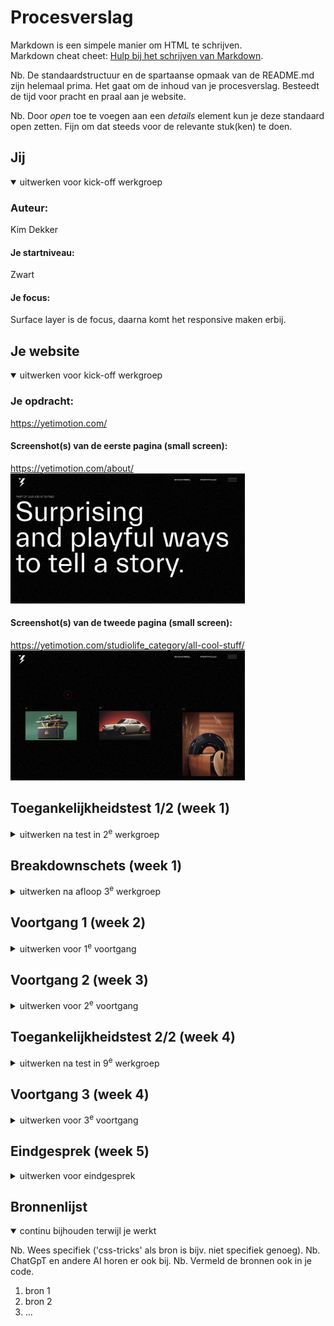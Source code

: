 # Procesverslag
Markdown is een simpele manier om HTML te schrijven.  
Markdown cheat cheet: [Hulp bij het schrijven van Markdown](https://github.com/adam-p/markdown-here/wiki/Markdown-Cheatsheet).

Nb. De standaardstructuur en de spartaanse opmaak van de README.md zijn helemaal prima. Het gaat om de inhoud van je procesverslag. Besteedt de tijd voor pracht en praal aan je website.

Nb. Door *open* toe te voegen aan een *details* element kun je deze standaard open zetten. Fijn om dat steeds voor de relevante stuk(ken) te doen.





## Jij

<details open>
  <summary>uitwerken voor kick-off werkgroep</summary>

  ### Auteur:
  Kim Dekker

  #### Je startniveau:
  Zwart

  #### Je focus:
  Surface layer is de focus, daarna komt het responsive maken erbij.
 
</details>





## Je website

<details open>
  <summary>uitwerken voor kick-off werkgroep</summary>

  ### Je opdracht:
https://yetimotion.com/

  #### Screenshot(s) van de eerste pagina (small screen): 
https://yetimotion.com/about/
  <img src="readme-images/yeti_about.jpg" width="375px" alt="De about pagina van Yeti">

  #### Screenshot(s) van de tweede pagina (small screen):
https://yetimotion.com/studiolife_category/all-cool-stuff/
  <img src="readme-images/yeti_coolstuff.jpg" width="375px" alt="de pagina met coole content van Yeti">
 
</details>



## Toegankelijkheidstest 1/2 (week 1)

<details>
  <summary>uitwerken na test in 2<sup>e</sup> werkgroep</summary>

  ### Bevindingen
  Lijst met je bevindingen die in de test naar voren kwamen:

  1. in de about pagina werkt de screenreader niet goed. Dat komt door functie dat je kan hoveren over de headers om een andere header te krijgen. Dit is niet goed gebouwd en daardoor raakt de screenreader van de leg.
  <img src="readme-images/voiceassistant/1.jpg" width="375px" alt="Screenreader die in de war raakt van de titels">


  2. De eerste kop is een kop niveau 3. Het zou semantisch beter gecodeert zijn als de eerste kop een H1 was geweest.
  <img src="readme-images/voiceassistant/2.jpg" width="375px" alt="Het verkeerde header element is gebruikt">


  3. Ik raak constant kwijt waar de screenreader op de pagina is. Dit is een indicatie dat de HTML niet juist/semantisch is gestructureerd. Hierdoor kunnen mensen die navigeren met screenreader niet fijn navigeren over de site.
  <img src="readme-images/voiceassistant/3.jpg" width="375px" alt="Screenreader die heel ergens anders op de pagina aan het lezen is dan waar ik op de pagina ben">


  4. De titel die in de afbeelding te zien is zou in 1x moeten zeggen "PART OF OUR JOB IS TO FIND etc.". Daarintegen leest de screenreader elke keer maar 1 woord. Tevens spreekt de screenreader de woorden na FIND nieteens uit. 
  <img src="readme-images/voiceassistant/4.jpg" width="375px" alt="Screenreader die maar 1 woord van de hele zin voorleest">


  5. Inhakend op punt 4. Het volgende wat de screenreader leest na punt 4 is een volgende titel, maar omdat deze niet netjes in de pagina is gezet (een beetje lui), begint de screenreader de hele zin in aparte hoofdletters op te lezen (als een soort alfabet).
  <img src="readme-images/voiceassistant/5.jpg" width="375px" alt="Screenreader die G E T I N T O U C H et cetera voorleest in plaats van de normale zin">


  6. Linkjes staan in de website over het algemeen gewoon te vaag vermeld. De ene keer met nummers, de andere keer zonder tekst en dan weer met alleen een indicatie van een afbeelding... Als slechtziend persoon zou ik dit een feedback loop from hell hebben gevonden. 
  <img src="readme-images/voiceassistant/6.jpg" width="375px" alt="Slecht geneste linkjes">
    <img src="readme-images/voiceassistant/8.jpg" width="375px" alt="Nog een afbeelding met slecht geneste linkjes">



  7. Bij het hoveren over de linkjes te zien in de afbeelding, komt er een bewegende animatie op de achtergrond die dan mooi met de muis meebeweegt. Net als meerdere van dit soort flashy animaties/video's/content, is dit nergens op de website uit te zetten voor gebruikers die niet tegen dit soort flashy content kunnen.
  <img src="readme-images/voiceassistant/7.jpg" width="375px" alt="Afbeelding waar punt 7 visueel wordt onderbouwd">


  8. De structuur van het menu begint prima, maar we kunnen het hamburger menu niet selecteren, waardoor navigeren over de website onmogelijk wordt gemaakt. Je zou nu dus eerst helemaal naar de footer moeten, om daar meer opties te krijgen (maar hoe weet een gebruiker dat dan?). Overall is het navigeren over de website ontzettend confusing en ik raak contant in de war over waar ik ben.
  <img src="readme-images/voiceassistant/9.jpg" width="375px" alt="Afbeelding waar punt 7 visueel wordt onderbouwd">


  ##### Conclustie
  Navigeren over de website werd mij als screenreader-gebruiker eigelijk onmogelijk gemaakt. Als ik een doel had om naar heen te gaan, kostte het zoveel moeite dat ik niet anders kon dan begeleiden met scrollen en muisklikken, maar dat kan niet iedereen. Toegankelijkheid zou alleen op dit punt al falen, maar daarbij komt kijken dat heel de HTML structuur niet juist is > slechte linkjes, slechte headers en geen alt text maakt het voor screenreader-gebruikers helemaal niet duidelijk waar ze op de website zijn en wat voor content ze nou aan het lezen zijn.


</details>



## Breakdownschets (week 1)

<details>
  <summary>uitwerken na afloop 3<sup>e</sup> werkgroep</summary>

  ### de hele pagina: 
  <img src="readme-images/breakdownschets_1.png" width="500px" alt="breakdown van de hele pagina">

  ### dynamisch deel (bijv menu): 
  <img src="readme-images/dummy-plaatje.jpg" width="375px" alt="breakdown van een dynamisch deel">

  ### wellicht nog een dynamisch deel (bijv filter): 
  <img src="readme-images/dummy-plaatje.jpg" width="375px" alt="breakdown van nog een dynamisch deel">

</details>





## Voortgang 1 (week 2)

<details>
  <summary>uitwerken voor 1<sup>e</sup> voortgang</summary>

  ### Stand van zaken
  hier dit ging goed & dit was lastig (neem ook screenshots op van delen van je website en code)


  ### Agenda voor meeting
  samen met je groepje opstellen

  | student 1      | student 2          | student 3    | student 4        |
  | ---            | ---                | ---          | ---              |
  | dit bespreken  | en dit             | en ik dit    | en dan ik dat    |
  | en dat ook nog | dit als er tijd is | nog een punt | dit wil ik zeker |
  | ...            | ...                | ...          | ...              |


  ### Verslag van meeting
  hier na afloop snel de uitkomsten van de meeting vastleggen

  - punt 1
  - punt 2
  - nog een punt
  - ...

</details>





## Voortgang 2 (week 3)

<details>
  <summary>uitwerken voor 2<sup>e</sup> voortgang</summary>

  ### Stand van zaken
  hier dit ging goed & dit was lastig (neem ook screenshots op van delen van je website en code)


  ### Agenda voor meeting
  samen met je groepje opstellen

  | student 1      | student 2          | student 3    | student 4        |
  | ---            | ---                | ---          | ---              |
  | dit bespreken  | en dit             | en ik dit    | en dan ik dat    |
  | en dat ook nog | dit als er tijd is | nog een punt | dit wil ik zeker |
  | ...            | ...                | ...          | ...              |


  ### Verslag van meeting
  hier na afloop snel de uitkomsten van de meeting vastleggen

  - punt 1
  - punt 2
  - nog een punt
- ...

</details>





## Toegankelijkheidstest 2/2 (week 4)

<details>
  <summary>uitwerken na test in 9<sup>e</sup> werkgroep</summary>

  ### Bevindingen
  Lijst met je bevindingen die in de test naar voren kwamen (geef ook aan wat er verbeterd is):

</details>





## Voortgang 3 (week 4)

<details>
  <summary>uitwerken voor 3<sup>e</sup> voortgang</summary>

  ### Stand van zaken
  hier dit ging goed & dit was lastig (neem ook screenshots op van delen van je website en code)


  ### Agenda voor meeting
  samen met je groepje opstellen

  | student 1      | student 2          | student 3    | student 4        |
  | ---            | ---                | ---          | ---              |
  | dit bespreken  | en dit             | en ik dit    | en dan ik dat    |
  | en dat ook nog | dit als er tijd is | nog een punt | dit wil ik zeker |
  | ...            | ...                | ...          | ...              |


  ### Verslag van meeting
  hier na afloop snel de uitkomsten van de meeting vastleggen

  - punt 1
  - punt 2
  - nog een punt
  - ...

</details>





## Eindgesprek (week 5)

<details>
  <summary>uitwerken voor eindgesprek</summary>

  ### Je uitkomst - karakteristiek screenshots:
  <img src="readme-images/dummy-plaatje.jpg" width="375px" alt="uitomst opdracht 1">


  ### Dit ging goed/Heb ik geleerd: 
  Korte omschrijving met plaatjes

  <img src="readme-images/dummy-plaatje.jpg" width="375px" alt="top">


  ### Dit was lastig/Is niet gelukt:
  Korte omschrijving met plaatjes

  <img src="readme-images/dummy-plaatje.jpg" width="375px" alt="bummer">
</details>





## Bronnenlijst

<details open>
  <summary>continu bijhouden terwijl je werkt</summary>

  Nb. Wees specifiek ('css-tricks' als bron is bijv. niet specifiek genoeg). 
  Nb. ChatGpT en andere AI horen er ook bij.
  Nb. Vermeld de bronnen ook in je code.

  1. bron 1
  2. bron 2
  3. ...

</details>
